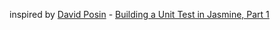 inspired by [David Posin](https://twitter.com/DavidPosin) - [Building a Unit Test in Jasmine, Part 1](http://randomjavascript.blogspot.hu/2012/11/building-unit-test-in-jasmine-part-1.html)